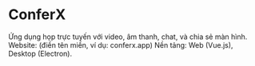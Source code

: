 # ConferX
Ứng dụng họp trực tuyến với video, âm thanh, chat, và chia sẻ màn hình.
Website: (điền tên miền, ví dụ: conferx.app)
Nền tảng: Web (Vue.js), Desktop (Electron).